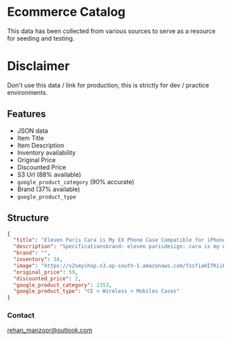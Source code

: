 # Ecommerce Catalog

This data has been collected from various sources to serve as a resource for seeding and testing.

# Disclaimer
Don't use this data / link for production, this is strictly for dev / practice environments.

## Features
* JSON data
* Item Title
* Item Description
* Inventory availability
* Original Price
* Discounted Price
* S3 Url (88% available)
* `google_product_category` (90% accurate)
* Brand (37% available)
* `google_product_type`

## Structure
```json
{
  "title": "Eleven Paris Cara is My EX Phone Case Compatible for iPhone 6",
  "description": "Specificationsbrand: eleven parisdesign: cara is my excolor: dark pink with a touch of black",
  "brand": "",
  "inventory": 34,
  "image": "https://s2smyshop.s3.ap-south-1.amazonaws.com/fzsfiaHIfKiiKQ1xIlnoGBh0ic8gaoSB.jpeg",
  "original_price": 59,
  "discounted_price": 2,
  "google_product_category": 2353,
  "google_product_type": "CE > Wireless > Mobiles Cases"
}
```

### Contact
[rehan_manzoor@outlook.com](mailto:rehan_manzoor@outlook.com)